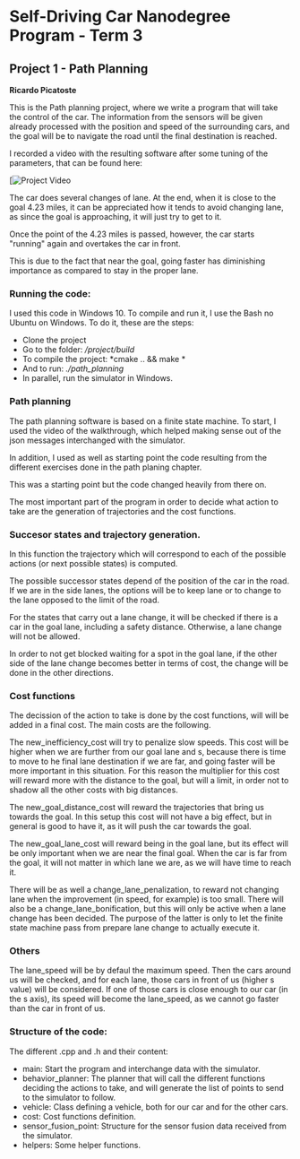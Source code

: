 # Self-Driving Car Nanodegree Program - Term 3
## Project 1 - Path Planning
**Ricardo Picatoste**

This is the Path planning project, where we write a program that will take the control of the car. 
The information from the sensors will be given already processed with the position and speed of the surrounding cars, and the goal will be to navigate the road until the final destination is reached.

I recorded a video with the resulting software after some tuning of the parameters, that can be found here:

[![Project Video](https://youtu.be/-uRjtP7aQNs)

The car does several changes of lane. 
At the end, when it is close to the goal 4.23 miles, it can be appreciated how it tends to avoid changing lane, as since the goal is approaching, it will just try to get to it.

Once the point of the 4.23 miles is passed, however, the car starts "running" again and overtakes the car in front.

This is due to the fact that near the goal, going faster has diminishing importance as compared to stay in the proper lane.


### Running the code:

I used this code in Windows 10. 
To compile and run it, I use the Bash no Ubuntu on Windows.
To do it, these are the steps:
* Clone the project 
* Go to the folder: */project/build*
* To compile the project: *cmake .. && make *
* And to run: *./path_planning*
* In parallel, run the simulator in Windows. 


### Path planning

The path planning software is based on a finite state machine. 
To start, I used the video of the walkthrough, which helped making sense out of the json messages interchanged with the simulator.

In addition, I used as well as starting point the code resulting from the different exercises done in the path planing chapter.

This was a starting point but the code changed heavily from there on. 

The most important part of the program in order to decide what action to take are the generation of trajectories and the cost functions.

### Succesor states and trajectory generation.

In this function the trajectory which will correspond to each of the possible actions (or next possible states) is computed.

The possible successor states depend of the position of the car in the road.
If we are in the side lanes, the options will be to keep lane or to change to the lane opposed to the limit of the road.

For the states that carry out a lane change, it will be checked if there is a car in the goal lane, including a safety distance. 
Otherwise, a lane change will not be allowed.

In order to not get blocked waiting for a spot in the goal lane, if the other side of the lane change becomes better in terms of cost, the change will be done in the other directions.


### Cost functions

The decission of the action to take is done by the cost functions, will will be added in a final cost. 
The main costs are the following.

The new_inefficiency_cost will try to penalize slow speeds. 
This cost will be higher when we are further from our goal lane and s, because there is time to move to he final lane destination if we are far, and going faster will be more important in this situation.
For this reason the multiplier for this cost will reward more with the distance to the goal, but will a limit, in order not to shadow all the other costs with big distances.

The new_goal_distance_cost will reward the trajectories that bring us towards the goal. 
In this setup this cost will not have a big effect, but in general is good to have it, as it will push the car towards the goal.

The new_goal_lane_cost will reward being in the goal lane, but its effect will be only important when we are near the final goal. 
When the car is far from the goal, it will not matter in which lane we are, as we will have time to reach it.

There will be as well a change_lane_penalization, to reward not changing lane when the improvement (in speed, for example) is too small.
There will also be a change_lane_bonification, but this will only be active when a lane change has been decided. 
The purpose of the latter is only to let the finite state machine pass from prepare lane change to actually execute it.


### Others

The lane_speed will be by defaul the maximum speed. 
Then the cars around us will be checked, and for each lane, those cars in front of us (higher s value) will be considered.
If one of those cars is close enough to our car (in the s axis), its speed will become the lane_speed, as we cannot go faster than the car in front of us.

### Structure of the code:

The different .cpp and .h and their content:
* main: Start the program and interchange data with the simulator.
* behavior_planner: The planner that will call the different functions deciding the actions to take, and will generate the list of points to send to the simulator to follow.
* vehicle: Class defining a vehicle, both for our car and for the other cars.
* cost: Cost functions definition.
* sensor_fusion_point: Structure for the sensor fusion data received from the simulator.
* helpers: Some helper functions.




